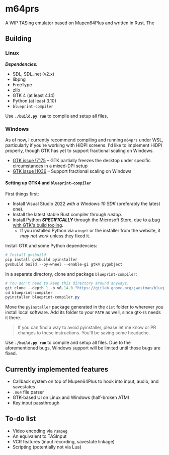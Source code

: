 # m64prs
A WIP TASing emulator based on Mupen64Plus and written in Rust. The 

## Building

### Linux
***Dependencies:***
- SDL, SDL_net (v2.x)
- libpng
- FreeType
- zlib
- GTK 4 (at least 4.14)
- Python (at least 3.10)
- `blueprint-compiler`

Use **`./build.py run`** to compile and setup all files.

### Windows
As of now, I currently recommend compiling and running `m64prs` under WSL, particularly if you're working with HiDPI
screens. I'd like to implement HiDPI properly, though GTK has yet to support fractional scaling on Windows.
- [GTK issue !7175](https://gitlab.gnome.org/GNOME/gtk/-/issues/7175) &ndash; GTK partially freezes the desktop under
  specific circumstances in a mixed-DPI setup
- [GTK issue !1036](https://gitlab.gnome.org/GNOME/gtk/-/issues/1036) &ndash; Support fractional scaling on Windows

#### Setting up GTK4 and `blueprint-compiler`
First things first:

- Install Visual Studio 2022 *with a Windows 10 SDK* (preferably the latest one).
- Install the latest stable Rust compiler through *rustup*.
- Install Python ***SPECIFICALLY*** through the Microsoft Store, due to [a bug with GTK's build tooling](https://github.com/wingtk/gvsbuild/pull/1474).
  - If you installed Python via `winget` or the installer from the website, it *may not work* unless they fixed it.

Install GTK and some Python dependencies:
```powershell
# Install gvsbuild
pip install gvsbuild pyinstaller
gvsbuild build --py-wheel --enable-gi gtk4 pygobject
```

In a separate directory, clone and package `blueprint-compiler`:
```powershell
# You don't need to keep this directory around anyways.
git clone --depth 1 -b v0.14.0 "https://gitlab.gnome.org/jwestman/blueprint-compiler.git"
cd blueprint-compiler
pyinstaller blueprint-compiler.py
```

Move the `pyinstaller` package generated in the `dist` folder to wherever you install
local software. Add its folder to your `PATH` as well, since gtk-rs needs it there.

> If you can find a way to avoid pyinstaller, please let me know or PR changes to these instructions.
> You'll be saving some headache.

Use **`./build.py run`** to compile and setup all files. Due to the aforementioned bugs, 
Windows support will be limited until those bugs are fixed.

## Currently implemented features
- Callback system on top of Mupen64Plus to hook into input, audio, and savestates
- `.m64` file parser
- GTK-based UI on Linux and Windows (half-broken ATM)
- Key input passthrough

## To-do list
- Video encoding via `rsmpeg`
- An equivalent to TASInput
- VCR features (input recording, savestate linkage)
- Scripting (potentially not via Lua)